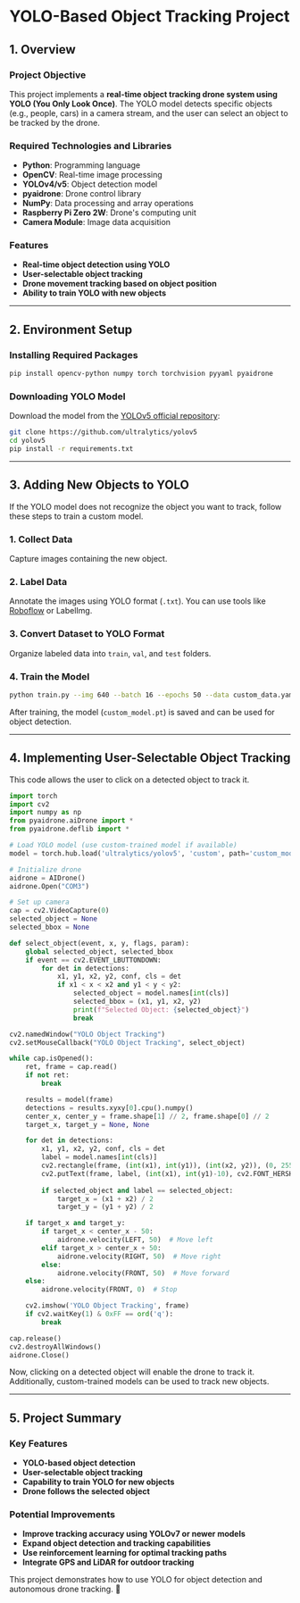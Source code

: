 # **YOLO-Based Object Tracking Project**

## **1. Overview**
### **Project Objective**
This project implements a **real-time object tracking drone system using YOLO (You Only Look Once)**. The YOLO model detects specific objects (e.g., people, cars) in a camera stream, and the user can select an object to be tracked by the drone.

### **Required Technologies and Libraries**
- **Python**: Programming language
- **OpenCV**: Real-time image processing
- **YOLOv4/v5**: Object detection model
- **pyaidrone**: Drone control library
- **NumPy**: Data processing and array operations
- **Raspberry Pi Zero 2W**: Drone's computing unit
- **Camera Module**: Image data acquisition

### **Features**
- **Real-time object detection using YOLO**
- **User-selectable object tracking**
- **Drone movement tracking based on object position**
- **Ability to train YOLO with new objects**

---

## **2. Environment Setup**
### **Installing Required Packages**
```bash
pip install opencv-python numpy torch torchvision pyyaml pyaidrone
```

### **Downloading YOLO Model**
Download the model from the [YOLOv5 official repository](https://github.com/ultralytics/yolov5):
```bash
git clone https://github.com/ultralytics/yolov5
cd yolov5
pip install -r requirements.txt
```

---

## **3. Adding New Objects to YOLO**
If the YOLO model does not recognize the object you want to track, follow these steps to train a custom model.

### **1. Collect Data**
Capture images containing the new object.

### **2. Label Data**
Annotate the images using YOLO format (`.txt`). You can use tools like [Roboflow](https://roboflow.com/) or LabelImg.

### **3. Convert Dataset to YOLO Format**
Organize labeled data into `train`, `val`, and `test` folders.

### **4. Train the Model**
```bash
python train.py --img 640 --batch 16 --epochs 50 --data custom_data.yaml --weights yolov5s.pt
```
After training, the model (`custom_model.pt`) is saved and can be used for object detection.

---

## **4. Implementing User-Selectable Object Tracking**
This code allows the user to click on a detected object to track it.

```python
import torch
import cv2
import numpy as np
from pyaidrone.aiDrone import *
from pyaidrone.deflib import *

# Load YOLO model (use custom-trained model if available)
model = torch.hub.load('ultralytics/yolov5', 'custom', path='custom_model.pt', source='local')

# Initialize drone
aidrone = AIDrone()
aidrone.Open("COM3")

# Set up camera
cap = cv2.VideoCapture(0)
selected_object = None
selected_bbox = None

def select_object(event, x, y, flags, param):
    global selected_object, selected_bbox
    if event == cv2.EVENT_LBUTTONDOWN:
        for det in detections:
            x1, y1, x2, y2, conf, cls = det
            if x1 < x < x2 and y1 < y < y2:
                selected_object = model.names[int(cls)]
                selected_bbox = (x1, y1, x2, y2)
                print(f"Selected Object: {selected_object}")
                break

cv2.namedWindow("YOLO Object Tracking")
cv2.setMouseCallback("YOLO Object Tracking", select_object)

while cap.isOpened():
    ret, frame = cap.read()
    if not ret:
        break

    results = model(frame)
    detections = results.xyxy[0].cpu().numpy()
    center_x, center_y = frame.shape[1] // 2, frame.shape[0] // 2
    target_x, target_y = None, None

    for det in detections:
        x1, y1, x2, y2, conf, cls = det
        label = model.names[int(cls)]
        cv2.rectangle(frame, (int(x1), int(y1)), (int(x2, y2)), (0, 255, 0), 2)
        cv2.putText(frame, label, (int(x1), int(y1)-10), cv2.FONT_HERSHEY_SIMPLEX, 0.5, (0, 255, 0), 2)
        
        if selected_object and label == selected_object:
            target_x = (x1 + x2) / 2
            target_y = (y1 + y2) / 2

    if target_x and target_y:
        if target_x < center_x - 50:
            aidrone.velocity(LEFT, 50)  # Move left
        elif target_x > center_x + 50:
            aidrone.velocity(RIGHT, 50)  # Move right
        else:
            aidrone.velocity(FRONT, 50)  # Move forward
    else:
        aidrone.velocity(FRONT, 0)  # Stop

    cv2.imshow('YOLO Object Tracking', frame)
    if cv2.waitKey(1) & 0xFF == ord('q'):
        break

cap.release()
cv2.destroyAllWindows()
aidrone.Close()
```

Now, clicking on a detected object will enable the drone to track it. Additionally, custom-trained models can be used to track new objects.

---

## **5. Project Summary**
### **Key Features**
- **YOLO-based object detection**
- **User-selectable object tracking**
- **Capability to train YOLO for new objects**
- **Drone follows the selected object**

### **Potential Improvements**
- **Improve tracking accuracy using YOLOv7 or newer models**
- **Expand object detection and tracking capabilities**
- **Use reinforcement learning for optimal tracking paths**
- **Integrate GPS and LiDAR for outdoor tracking**

This project demonstrates how to use YOLO for object detection and autonomous drone tracking. 🚀


